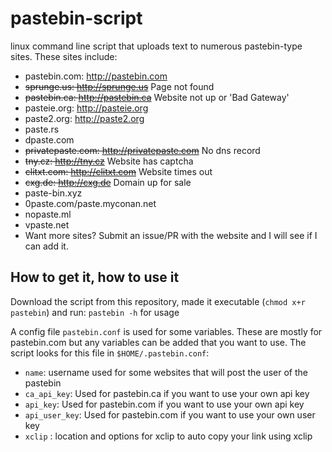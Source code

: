 # pastebin-script
linux command line script that uploads text to numerous pastebin-type sites. These sites include:

* pastebin.com: http://pastebin.com
* ~~sprunge.us: http://sprunge.us~~ Page not found
* ~~pastebin.ca: http://pastebin.ca~~ Website not up or 'Bad Gateway'
* pasteie.org: http://pasteie.org
* paste2.org: http://paste2.org
* paste.rs
* dpaste.com
* ~~privatepaste.com: http://privatepaste.com~~ No dns record
* ~~tny.cz: http://tny.cz~~ Website has captcha
* ~~clitxt.com: http://clitxt.com~~ Website times out
* ~~cxg.de: http://cxg.de~~ Domain up for sale
* paste-bin.xyz
* 0paste.com/paste.myconan.net
* nopaste.ml
* vpaste.net
* Want more sites? Submit an issue/PR with the website and I will see if I can add it.

## How to get it, how to use it
Download the script from this repository, made it executable (`chmod x+r pastebin`) and run:
`pastebin -h` for usage

A config file `pastebin.conf` is used for some variables. These are mostly for pastebin.com but any variables can be added that you want to use. The script looks for this file in `$HOME/.pastebin.conf`:

* `name`: username used for some websites that will post the user of the pastebin
* `ca_api_key`: Used for pastebin.ca if you want to use your own api key
* `api_key`: Used for pastebin.com if you want to use your own api key
* `api_user_key`: Used for pastebin.com if you want to use your own user key
* `xclip` : location and options for xclip to auto copy your link using xclip
